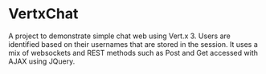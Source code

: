 # VertxChat

A project to demonstrate simple chat web using Vert.x 3.
Users are identified based on their usernames that are stored in the session.
It uses a mix of websockets and REST methods such as Post and Get accessed with AJAX using JQuery.